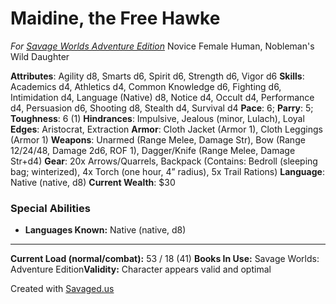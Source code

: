 # Maidine, the Free Hawke
*For [Savage Worlds Adventure Edition](https://www.drivethrurpg.com/product/261539/Savage-Worlds-Adventure-Edition?)*
Novice Female Human, Nobleman's Wild Daughter


**Attributes**: Agility d8, Smarts d6, Spirit d6, Strength d6, Vigor d6
**Skills**: Academics d4, Athletics d4, Common Knowledge d6, Fighting d6, Intimidation d4, Language (Native) d8, Notice d4, Occult d4, Performance d4, Persuasion d6, Shooting d8, Stealth d4, Survival d4
**Pace**: 6; **Parry**: 5; **Toughness**: 6 (1)
**Hindrances**: Impulsive, Jealous (minor, Lulach), Loyal
**Edges**: Aristocrat, Extraction
**Armor**: Cloth Jacket (Armor 1), Cloth Leggings (Armor 1)
**Weapons**: Unarmed (Range Melee, Damage Str), Bow (Range 12/24/48, Damage 2d6, ROF 1), Dagger/Knife (Range Melee, Damage Str+d4)
**Gear**: 20x Arrows/Quarrels, Backpack (Contains: Bedroll (sleeping bag; winterized), 4x Torch (one hour, 4” radius), 5x Trail Rations)
**Language**: Native (native, d8)
**Current Wealth**: $30

### Special Abilities
- **Languages Known:** Native (native, d8)


* * *
**Current Load (normal/combat):** 53 / 18 (41)
**Books In Use:** Savage Worlds: Adventure Edition**Validity:** Character appears valid and optimal

Created with [Savaged.us](https://www.savaged.us)